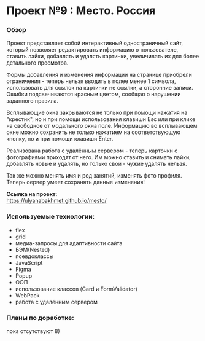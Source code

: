 # Проект №9 : Место. Россия

### Обзор

Проект представляет собой интерактивный одностраничный сайт, который позволяет редактировать информацию о пользователе, ставить лайки, добавлять и удалять картинки, увеличивать их для более детального просмотра. 

Формы добавления и изменения информации на странице приобрели ограничения - теперь нельзя вводить в полее менее 1 символа, использовать для ссылок на картинки не ссылки, а сторонние записи. Ошибки подсвечиваются красным цветом, сообщая о нарушении заданного правила.

Всплывающие окна закрываются не только при помощи нажатия на "крестик", но и при помощи использования клавиши Esc или при клике на свободное от модального окна поле. Информацию во всплывающем окне можно сохранить не только нажатием на соответствующую кнопку, но и при помощи клавиши Enter.

Реализована работа с удалённым сервером - теперь карточки с фотографиями приходят от него. Им можно ставить и снимать лайки, добавлять новые и удалять, но только свои - чужие удалять нельзя.

Так же можно менять имя и род занятий, изменять фото профиля. Теперь сервер умеет сохранять данные изменения!

**Ссылка на проект:**<br>
https://ulyanabakhmet.github.io/mesto/

### Используемые технологии:

- flex
- grid
- медиа-запросы для адаптивности сайта
- БЭМ(Nested)
- псевдоклассы
- JavaScript
- Figma
- Popup
- ООП
- использование классов (Card и FormValidator)
- WebPack
- работа с удалённым сервером

### Планы по доработке:

пока отсутствуют 8)

